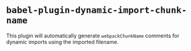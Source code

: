 # `babel-plugin-dynamic-import-chunk-name`

This plugin will automatically generate `webpackChunkName` comments for dynamic imports using the imported filename.
